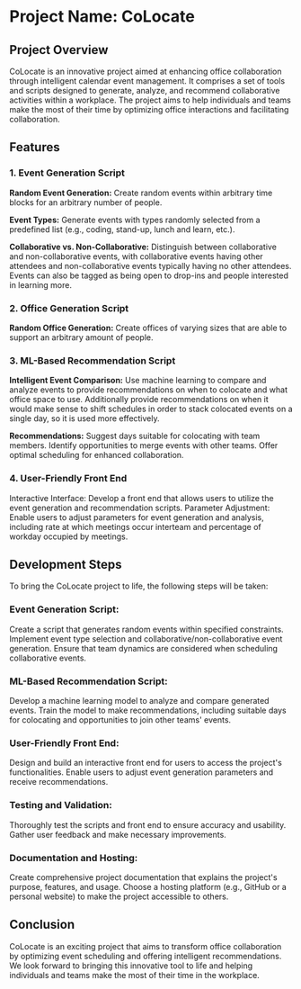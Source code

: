 # Project Name: CoLocate
## Project Overview
CoLocate is an innovative project aimed at enhancing office collaboration through intelligent calendar event management. It comprises a set of tools and scripts designed to generate, analyze, and recommend collaborative activities within a workplace. The project aims to help individuals and teams make the most of their time by optimizing office interactions and facilitating collaboration.

## Features
### 1. Event Generation Script
**Random Event Generation:** Create random events within arbitrary time blocks for an arbitrary number of people.

**Event Types:** Generate events with types randomly selected from a predefined list (e.g., coding, stand-up, lunch and learn, etc.).

**Collaborative vs. Non-Collaborative:** Distinguish between collaborative and non-collaborative events, with collaborative events having other attendees and non-collaborative events typically having no other attendees. Events can also be tagged as being open to drop-ins and people interested in learning more.

### 2. Office Generation Script
**Random Office Generation:** Create offices of varying sizes that are able to support an arbitrary amount of people. 

### 3. ML-Based Recommendation Script
**Intelligent Event Comparison:** Use machine learning to compare and analyze events to provide recommendations on when to colocate and what office space to use. Additionally provide recommendations on when it would make sense to shift schedules in order to stack colocated events on a single day, so it is used more effectively.

**Recommendations:**
Suggest days suitable for colocating with team members.
Identify opportunities to merge events with other teams.
Offer optimal scheduling for enhanced collaboration.

### 4. User-Friendly Front End
Interactive Interface: Develop a front end that allows users to utilize the event generation and recommendation scripts.
Parameter Adjustment: Enable users to adjust parameters for event generation and analysis, including rate at which meetings occur interteam and percentage of workday occupied by meetings.

## Development Steps
To bring the CoLocate project to life, the following steps will be taken:

### Event Generation Script:

Create a script that generates random events within specified constraints.
Implement event type selection and collaborative/non-collaborative event generation.
Ensure that team dynamics are considered when scheduling collaborative events.

### ML-Based Recommendation Script:

Develop a machine learning model to analyze and compare generated events.
Train the model to make recommendations, including suitable days for colocating and opportunities to join other teams' events.

### User-Friendly Front End:

Design and build an interactive front end for users to access the project's functionalities.
Enable users to adjust event generation parameters and receive recommendations.

### Testing and Validation:

Thoroughly test the scripts and front end to ensure accuracy and usability.
Gather user feedback and make necessary improvements.

### Documentation and Hosting:

Create comprehensive project documentation that explains the project's purpose, features, and usage.
Choose a hosting platform (e.g., GitHub or a personal website) to make the project accessible to others.

## Conclusion
CoLocate is an exciting project that aims to transform office collaboration by optimizing event scheduling and offering intelligent recommendations. We look forward to bringing this innovative tool to life and helping individuals and teams make the most of their time in the workplace.

